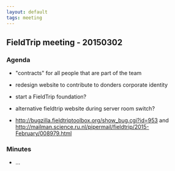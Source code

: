 ```yaml
---
layout: default
tags: meeting
---
```



## FieldTrip meeting - 20150302 

### Agenda

*  "contracts" for all people that are part of the team

*  redesign website to contribute to donders corporate identity

*  start a FieldTrip foundation?

*  alternative fieldtrip website during server room switch?

*  http://bugzilla.fieldtriptoolbox.org/show_bug.cgi?id=953 and http://mailman.science.ru.nl/pipermail/fieldtrip/2015-February/008979.html

### Minutes

*  ...

